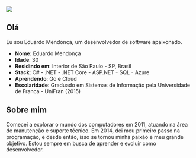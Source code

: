 <div>
    <a target='_blank' href="https://linkedin.com/in/danielheart">
        <img src="https://img.shields.io/badge/LinkedIn-0077B5?style=for-the-badge&logo=linkedin&logoColor=white">
    </a>
</div>

## Olá

Eu sou Eduardo Mendonça, um desenvolvedor de software apaixonado.

* **Nome**: Eduardo Mendonça
* **Idade**: 30
* **Residindo em**: Interior de São Paulo - SP, Brasil
* **Stack**: C# - .NET - .NET Core - ASP.NET - SQL - Azure
* **Aprendendo**: Go e Cloud
* **Escolaridade**: Graduado em Sistemas de Informação pela Universidade de Franca - UniFran (2015)

## Sobre mim

Comecei a explorar o mundo dos computadores em 2011, atuando na área de manutenção e suporte técnico. Em 2014, dei meu primeiro passo na programação, e desde então, isso se tornou minha paixão e meu grande objetivo. Estou sempre em busca de aprender e evoluir como desenvolvedor.
